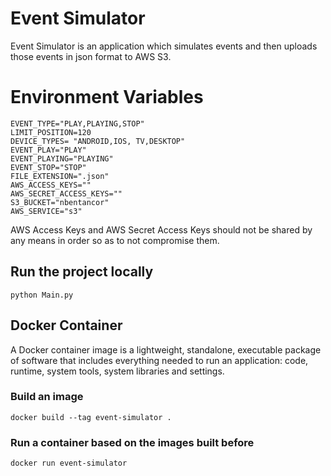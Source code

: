 # Event Simulator

Event Simulator is an application which simulates events and then uploads those events in json format to AWS S3.

# Environment Variables

```
EVENT_TYPE="PLAY,PLAYING,STOP"
LIMIT_POSITION=120
DEVICE_TYPES= "ANDROID,IOS, TV,DESKTOP"
EVENT_PLAY="PLAY"
EVENT_PLAYING="PLAYING"
EVENT_STOP="STOP"
FILE_EXTENSION=".json"
AWS_ACCESS_KEYS=""
AWS_SECRET_ACCESS_KEYS=""
S3_BUCKET="nbentancor"
AWS_SERVICE="s3"
```

AWS Access Keys and AWS Secret Access Keys should not be shared by any means in order so as to not compromise them.

## Run the project locally

```
python Main.py
```
## Docker Container

A Docker container image is a lightweight, standalone, executable package of software that includes everything needed to run an application: code, runtime, system tools, system libraries and settings. 

### Build an image

```
docker build --tag event-simulator .
```

### Run a container based on the images built before

```
docker run event-simulator
```

